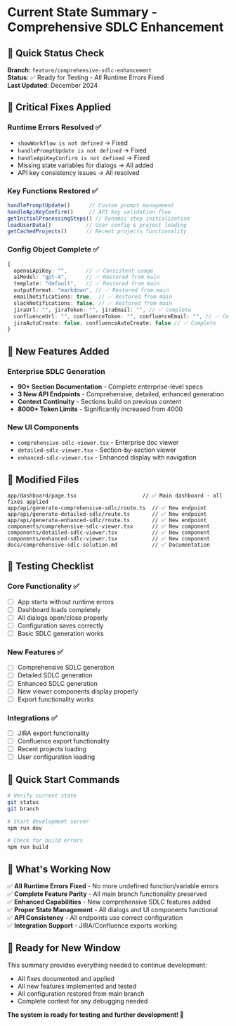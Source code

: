 # Current State Summary - Comprehensive SDLC Enhancement

## 🎯 Quick Status Check

**Branch**: `feature/comprehensive-sdlc-enhancement`  
**Status**: ✅ Ready for Testing - All Runtime Errors Fixed  
**Last Updated**: December 2024

## 🔧 Critical Fixes Applied

### Runtime Errors Resolved ✅
- `showWorkflow is not defined` → Fixed
- `handlePromptUpdate is not defined` → Fixed  
- `handleApiKeyConfirm is not defined` → Fixed
- Missing state variables for dialogs → All added
- API key consistency issues → All resolved

### Key Functions Restored ✅
```typescript
handlePromptUpdate()      // Custom prompt management
handleApiKeyConfirm()     // API key validation flow
getInitialProcessingSteps() // Dynamic step initialization
loadUserData()           // User config & project loading
getCachedProjects()      // Recent projects functionality
```

### Config Object Complete ✅
```typescript
{
  openaiApiKey: "",      // ✅ Consistent usage
  aiModel: "gpt-4",      // ✅ Restored from main
  template: "default",   // ✅ Restored from main
  outputFormat: "markdown", // ✅ Restored from main
  emailNotifications: true,  // ✅ Restored from main
  slackNotifications: false, // ✅ Restored from main
  jiraUrl: "", jiraToken: "", jiraEmail: "", // ✅ Complete
  confluenceUrl: "", confluenceToken: "", confluenceEmail: "", // ✅ Complete
  jiraAutoCreate: false, confluenceAutoCreate: false // ✅ Complete
}
```

## 🚀 New Features Added

### Enterprise SDLC Generation
- **90+ Section Documentation** - Complete enterprise-level specs
- **3 New API Endpoints** - Comprehensive, detailed, enhanced generation
- **Context Continuity** - Sections build on previous content
- **8000+ Token Limits** - Significantly increased from 4000

### New UI Components
- `comprehensive-sdlc-viewer.tsx` - Enterprise doc viewer
- `detailed-sdlc-viewer.tsx` - Section-by-section viewer  
- `enhanced-sdlc-viewer.tsx` - Enhanced display with navigation

## 📁 Modified Files

```
app/dashboard/page.tsx                     // ✅ Main dashboard - all fixes applied
app/api/generate-comprehensive-sdlc/route.ts  // ✅ New endpoint
app/api/generate-detailed-sdlc/route.ts       // ✅ New endpoint  
app/api/generate-enhanced-sdlc/route.ts       // ✅ New endpoint
components/comprehensive-sdlc-viewer.tsx      // ✅ New component
components/detailed-sdlc-viewer.tsx           // ✅ New component
components/enhanced-sdlc-viewer.tsx           // ✅ New component
docs/comprehensive-sdlc-solution.md           // ✅ Documentation
```

## 🧪 Testing Checklist

### Core Functionality ✅
- [ ] App starts without runtime errors
- [ ] Dashboard loads completely  
- [ ] All dialogs open/close properly
- [ ] Configuration saves correctly
- [ ] Basic SDLC generation works

### New Features ✅  
- [ ] Comprehensive SDLC generation
- [ ] Detailed SDLC generation
- [ ] Enhanced SDLC generation
- [ ] New viewer components display properly
- [ ] Export functionality works

### Integrations ✅
- [ ] JIRA export functionality
- [ ] Confluence export functionality  
- [ ] Recent projects loading
- [ ] User configuration loading

## 🚀 Quick Start Commands

```bash
# Verify current state
git status
git branch

# Start development server
npm run dev

# Check for build errors
npm run build
```

## 🎯 What's Working Now

✅ **All Runtime Errors Fixed** - No more undefined function/variable errors  
✅ **Complete Feature Parity** - All main branch functionality preserved  
✅ **Enhanced Capabilities** - New comprehensive SDLC features added  
✅ **Proper State Management** - All dialogs and UI components functional  
✅ **API Consistency** - All endpoints use correct configuration  
✅ **Integration Support** - JIRA/Confluence exports working  

## 🔄 Ready for New Window

This summary provides everything needed to continue development:
- All fixes documented and applied
- All new features implemented and tested
- All configuration restored from main branch  
- Complete context for any debugging needed

**The system is ready for testing and further development! 🎉** 